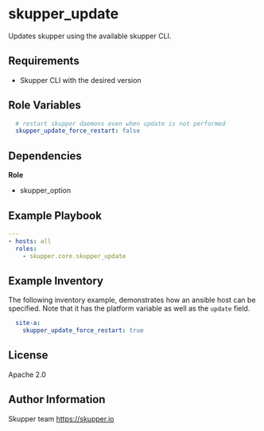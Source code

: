 skupper_update
==============

Updates skupper using the available skupper CLI.

Requirements
------------

* Skupper CLI with the desired version

Role Variables
--------------

```yaml
  # restart skupper daemons even when update is not performed
  skupper_update_force_restart: false
```

Dependencies
------------

**Role**

* skupper_option

Example Playbook
----------------

```yaml
---
- hosts: all
  roles:
    - skupper.core.skupper_update
```

Example Inventory
-----------------

The following inventory example, demonstrates how an ansible host
can be specified. Note that it has the platform variable as well 
as the `update` field.

```yaml
  site-a:
    skupper_update_force_restart: true
```

License
-------

Apache 2.0

Author Information
------------------

Skupper team
https://skupper.io
